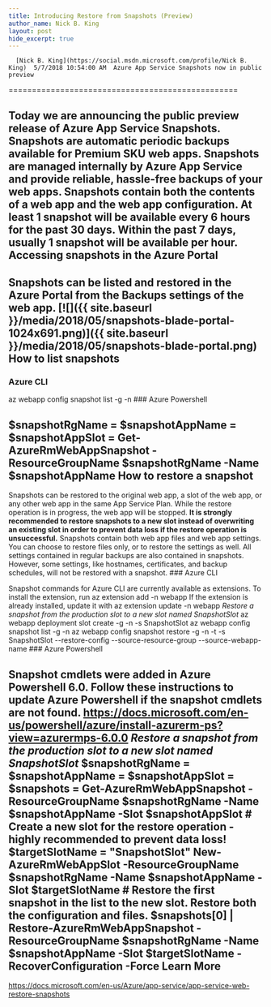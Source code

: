 ```yaml
---
title: Introducing Restore from Snapshots (Preview)
author_name: Nick B. King
layout: post
hide_excerpt: true
---
```

      [Nick B. King](https://social.msdn.microsoft.com/profile/Nick B. King)  5/7/2018 10:54:00 AM  Azure App Service Snapshots now in public preview
=================================================

 Today we are announcing the public preview release of Azure App Service Snapshots. Snapshots are automatic periodic backups available for Premium SKU web apps. Snapshots are managed internally by Azure App Service and provide reliable, hassle-free backups of your web apps. Snapshots contain both the contents of a web app and the web app configuration. At least 1 snapshot will be available every 6 hours for the past 30 days. Within the past 7 days, usually 1 snapshot will be available per hour. Accessing snapshots in the Azure Portal
---------------------------------------

 Snapshots can be listed and restored in the Azure Portal from the Backups settings of the web app. [![]({{ site.baseurl }}/media/2018/05/snapshots-blade-portal-1024x691.png)]({{ site.baseurl }}/media/2018/05/snapshots-blade-portal.png) How to list snapshots
---------------------

 ### Azure CLI

 az webapp config snapshot list -g <resource group> -n <app name> ### Azure Powershell

 $snapshotRgName = <resource group> $snapshotAppName = <app name> $snapshotAppSlot = <slot name> Get-AzureRmWebAppSnapshot -ResourceGroupName $snapshotRgName -Name $snapshotAppName How to restore a snapshot
-------------------------

 Snapshots can be restored to the original web app, a slot of the web app, or any other web app in the same App Service Plan. While the restore operation is in progress, the web app will be stopped. **It is strongly recommended to restore snapshots to a new slot instead of overwriting an existing slot in order to prevent data loss if the restore operation is unsuccessful.** Snapshots contain both web app files and web app settings. You can choose to restore files only, or to restore the settings as well. All settings contained in regular backups are also contained in snapshots. However, some settings, like hostnames, certificates, and backup schedules, will not be restored with a snapshot. ### Azure CLI

 Snapshot commands for Azure CLI are currently available as extensions. To install the extension, run az extension add -n webapp If the extension is already installed, update it with az extension update -n webapp *Restore a snapshot from the production slot to a new slot named SnapshotSlot* az webapp deployment slot create -g <resource group> -n <name> -s SnapshotSlot az webapp config snapshot list -g <resource group> -n <app name> az webapp config snapshot restore -g <resource group> -n <name> -t <snapshot timestamp> -s SnapshotSlot --restore-config --source-resource-group <resource group> --source-webapp-name <name> ### Azure Powershell

 Snapshot cmdlets were added in Azure Powershell 6.0. Follow these instructions to update Azure Powershell if the snapshot cmdlets are not found. <https://docs.microsoft.com/en-us/powershell/azure/install-azurerm-ps?view=azurermps-6.0.0> *Restore a snapshot from the production slot to a new slot named SnapshotSlot* $snapshotRgName = <resource group> $snapshotAppName = <app name> $snapshotAppSlot = <slot name> $snapshots = Get-AzureRmWebAppSnapshot -ResourceGroupName $snapshotRgName -Name $snapshotAppName -Slot $snapshotAppSlot # Create a new slot for the restore operation - highly recommended to prevent data loss! $targetSlotName = "SnapshotSlot" New-AzureRmWebAppSlot -ResourceGroupName $snapshotRgName -Name $snapshotAppName -Slot $targetSlotName # Restore the first snapshot in the list to the new slot. Restore both the configuration and files. $snapshots[0] | Restore-AzureRmWebAppSnapshot -ResourceGroupName $snapshotRgName -Name $snapshotAppName -Slot $targetSlotName -RecoverConfiguration -Force Learn More
----------

 <https://docs.microsoft.com/en-us/Azure/app-service/app-service-web-restore-snapshots>     